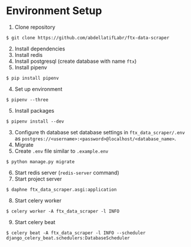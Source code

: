 # Environment Setup

1. Clone repository
```
$ git clone https://github.com/abdellatifLabr/ftx-data-scraper
```

2. Install dependencies
  1. Install redis
  2. Install postgresql (create database with name `ftx`)
  3. Install pipenv
  ```
  $ pip install pipenv
  ```
  4. Set up environment
  ```
  $ pipenv --three
  ```
  5. Install packages
  ```
  $ pipenv install --dev
  ```
3. Configure th database
set database settings in `ftx_data_scraper/.env` as `postgres://<username>:<password>@localhost/<database_name>`.
4. Migrate
5. Create `.env` file similar to `.example.env`
```
$ python manage.py migrate
```
6. Start redis server (`redis-server` command)
7. Start project server 
```
$ daphne ftx_data_scraper.asgi:application
```
8. Start celery worker
```
$ celery worker -A ftx_data_scraper -l INFO
```
9. Start celery beat
```
$ celery beat -A ftx_data_scraper -l INFO --scheduler django_celery_beat.schedulers:DatabaseScheduler
```
